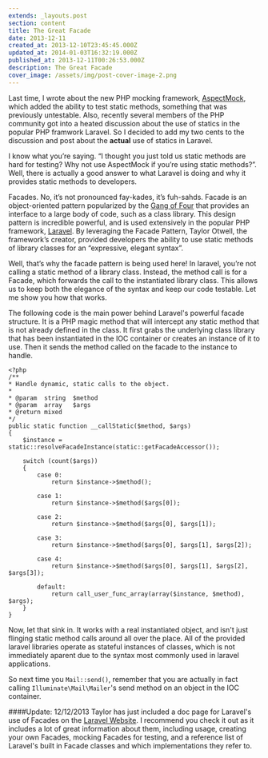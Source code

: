 ```yaml
---
extends: _layouts.post
section: content
title: The Great Facade
date: 2013-12-11
created_at: 2013-12-10T23:45:45.000Z
updated_at: 2014-01-03T16:32:19.000Z
published_at: 2013-12-11T00:26:53.000Z
description: The Great Facade
cover_image: /assets/img/post-cover-image-2.png
---
```


Last time, I wrote about the new PHP mocking framework, [AspectMock](/blog/2013/07/24/are-you-mocking-me), which added the ability to test static methods, something that was previously untestable. Also, recently several members of the PHP community got into a heated discussion about the use of statics in the popular PHP framwork Laravel. So I decided to add my two cents to the discussion and post about the **actual** use of statics in Laravel.

I know what you’re saying. “I thought you just told us static methods are hard for testing? Why not use AspectMock if you’re using static methods?”. Well, there is actually a good answer to what Laravel is doing and why it provides static methods to developers.
 
Facades. No, it’s not pronounced fay-kades, it’s fuh-sahds. Facade is an object-oriented pattern popularized by the [Gang of Four](http://en.wikipedia.org/wiki/Design_Patterns) that provides an interface to a large body of code, such as a class library. This design pattern is incredible powerful, and is used extensively in the popular PHP framework, [Laravel](http://laravel.com). By leveraging the Facade Pattern, Taylor Otwell, the framework’s creator, provided developers the ability to use static methods of library classes for an “expressive, elegant syntax”.

 
 Well, that’s why the facade pattern is being used here! In laravel, you’re not calling a static method of a library class. Instead, the method call is for a Facade, which forwards the call to the instantiated library class. This allows us to keep both the elegance of the syntax and keep our code testable. Let me show you how that works.

The following code is the main power behind Laravel's powerful facade structure. It is a PHP magic method that will intercept any static method that is not already defined in the class. It first grabs the underlying class library that has been instantiated in the IOC container or creates an instance of it to use. Then it sends the method called on the facade to the instance to handle. 
```
<?php
/**
* Handle dynamic, static calls to the object.
*
* @param  string  $method
* @param  array   $args
* @return mixed
*/
public static function __callStatic($method, $args)
{
    $instance = static::resolveFacadeInstance(static::getFacadeAccessor());
    
    switch (count($args))
    {
        case 0:
            return $instance->$method();
        
        case 1:
            return $instance->$method($args[0]);
        
        case 2:
            return $instance->$method($args[0], $args[1]);
        
        case 3:
            return $instance->$method($args[0], $args[1], $args[2]);
        
        case 4:
            return $instance->$method($args[0], $args[1], $args[2], $args[3]);
        
        default:
            return call_user_func_array(array($instance, $method), $args);
    }
}
```


Now, let that sink in. It works with a real instantiated object, and isn't just flinging static method calls around all over the place. All of the provided laravel libraries operate as stateful instances of classes, which is not immediately aparent due to the syntax most commonly used in laravel applications. 

So next time you `Mail::send()`, remember that you are actually in fact calling `Illuminate\Mail\Mailer`'s send method on an object in the IOC container.

####Update: 12/12/2013
Taylor has just included a doc page for Laravel's use of Facades on the [Laravel Website](http://laravel.com/docs/facades). I recommend you check it out as it includes a lot of great information about them, including usage, creating your own Facades, mocking Facades for testing, and a reference list of Laravel's built in Facade classes and which implementations they refer to.
